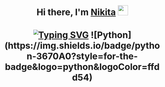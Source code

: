 <h1 align="center">Hi there, I'm <a href="https://daniilshat.ru/" target="_blank">Nikita</a> 
<img src="https://github.com/blackcater/blackcater/raw/main/images/Hi.gif" height="32"/></h1>
<h1 align="center"><a href="https://git.io/typing-svg"><img src="https://readme-typing-svg.herokuapp.com?font=Fira+Code&pause=1000&width=510&lines=Student+of+Physical+and+Computer+Sciences" alt="Typing SVG" /></a><a target="_blank"></a> 
![Python](https://img.shields.io/badge/python-3670A0?style=for-the-badge&logo=python&logoColor=ffdd54)


